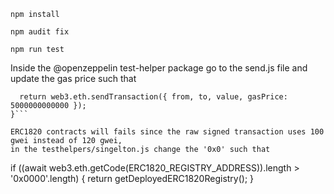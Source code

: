 <!-- ```git clone https://github.com/OpenZeppelin/openzeppelin-contracts.git ```
```cd openzeppelin-contracts``` -->
```npm install```

```npm audit fix```

<!-- replace the default "hardhat.config.js" with the "hardhat.config.js" in the test_openzeppelin folder -->

```npm run test```

Inside the @openzeppelin test-helper package go to the send.js file and update the gas price such that

```function ether (from, to, value) {
  return web3.eth.sendTransaction({ from, to, value, gasPrice: 5000000000000 });
}```

ERC1820 contracts will fails since the raw signed transaction uses 100 gwei instead of 120 gwei,
in the testhelpers/singelton.js change the '0x0' such that
```
 if ((await web3.eth.getCode(ERC1820_REGISTRY_ADDRESS)).length > '0x0000'.length) {
    return getDeployedERC1820Registry();
  }
```
